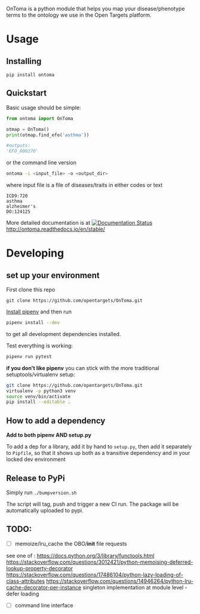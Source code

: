 OnToma is a python module that helps you map your disease/phenotype terms to the
ontology we use in the Open Targets platform. 

# Usage

## Installing

`pip install ontoma`

## Quickstart

Basic usage should be simple:

```python
from ontoma import OnToma

otmap = OnToma()
print(otmap.find_efo('asthma'))

#outputs:
'EFO_000270'
```

or the command line version

```sh
ontoma -i <input_file> -o <output_dir>
```

where input file is a file of diseases/traits in either codes or text

```
ICD9:720
asthma
alzheimer's
DO:124125
```

More detailed documentation is at [![Documentation Status](https://readthedocs.org/projects/ontoma/badge/?version=latest)](http://ontoma.readthedocs.io/en/latest/?badge=latest)
http://ontoma.readthedocs.io/en/stable/

# Developing

## set up your environment
First clone this repo

```
git clone https://github.com/opentargets/OnToma.git
```

[Install pipenv](https://pipenv.readthedocs.io/en/latest/install/#homebrew-installation-of-pipenv) and then run
```sh
pipenv install --dev
```
to get all development dependencies installed. 

Test everything is working:
```sh
pipenv run pytest
```

**if you don't like pipenv** you can stick with the more traditional
setuptools/virtualenv setup:

```sh
git clone https://github.com/opentargets/OnToma.git
virtualenv -p python3 venv
source venv/bin/activate
pip install --editable .
```

## How to add a dependency

**Add to both pipenv AND setup.py**

To add a dep for a library, add it by hand to `setup.py`, then add it separately
to `Pipfile`, so that it shows up both as a transitive dependency and in your
locked dev environment

## Release to PyPi

Simply run `./bumpversion.sh`

The script will tag, push and trigger a new CI run. 
The package will be automatically uploaded to pypi. 

## TODO:

- [ ] memoize/lru_cache the OBO/__init__ file requests

see one of :
    https://docs.python.org/3/library/functools.html
    https://stackoverflow.com/questions/3012421/python-memoising-deferred-lookup-property-decorator
    https://stackoverflow.com/questions/17486104/python-lazy-loading-of-class-attributes
    https://stackoverflow.com/questions/14946264/python-lru-cache-decorator-per-instance
    singleton implementation at module level - defer loading

- [ ] command line interface